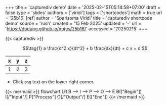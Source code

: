 +++
title = 'capturediv demo'
date = '2025-02-15T05:14:58+07:00'
draft = false
type = 'slides'
authors = ['viridi']
tags = ['shortcodes']
math = true
url = '25b16'
[ref]
author = 'Sparisoma Viridi'
title = 'capturediv shortcode demo'
source = 'rusn'
created = '15 Feb 2025'
updated = '-'
url = 'https://dudung.github.io/notes/25b16/'
accessed = '20250215'
+++
<!--more-->

{{< capturediv >}}

$$\tag{1}
a \frac{d^2 x}{dt^2} + b \frac{dx}{dt} + c x = d
$$

x | y | z
:-: | :-: | :-:
1 | 2 | 3

+ Click `png` text on the lower right corner.

{{< mermaid >}}
flowchart LR
  B --> I --> P --> O --> E
  B(["Begin"])
  I[/"Input"/]
  P["Process"]
  O[/"Output"/]
  E(["End"])
{{< /mermaid >}}

